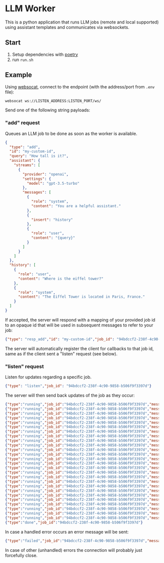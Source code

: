 # LLM Worker

This is a python application that runs LLM jobs (remote and local supported)
using assistant templates and communicates via websockets.

## Start

1. Setup dependencies with [poetry](https://python-poetry.org/)
2. run `run.sh`

## Example

Using [websocat](https://github.com/vi/websocat), connect to the endpoint (with
the address/port from `.env` file):

```bash
websocat ws://LISTEN_ADDRESS:LISTEN_PORT/ws/
```

Send one of the following string payloads:

### "add" request

Queues an LLM job to be done as soon as the worker is available.

```json
{
  "type": "add",
  "id": "my-custom-id",
  "query": "How tall is it?",
  "assistant": {
    "streams": [
      {
        "provider": "openai",
        "settings": {
          "model": "gpt-3.5-turbo"
        },
        "messages": [
          {
            "role": "system",
            "content": "You are a helpful assistant."
          },
          {
            "insert": "history"
          },
          {
            "role": "user",
            "content": "{query}"
          }
        ]
      }
    ]
  },
  "history": [
    {
      "role": "user",
      "content": "Where is the eiffel tower?"
    },
    {
      "role": "system",
      "content": "The Eiffel Tower is located in Paris, France."
    }
  ]
}
```

If accepted, the server will respond with a mapping of your provided job id
to an opaque id that will be used in subsequent messages to refer to your job:

<!-- @formatter:off -->
```json
{"type": "resp_add","id": "my-custom-id","job_id": "94bdccf2-238f-4c90-9858-b506f9f3397d"}
```
<!-- @formatter:on -->

The server will automatically register the client for callbacks to that job id,
same as if the client sent a "listen" request (see below).

### "listen" request

Listen for updates regarding a specific job.

<!-- @formatter:off -->
```json
{"type": "listen","job_id": "94bdccf2-238f-4c90-9858-b506f9f3397d"}
```
<!-- @formatter:on -->

The server will then send back updates of the job as they occur:

<!-- @formatter:off -->
```json lines
{"type":"running","job_id":"94bdccf2-238f-4c90-9858-b506f9f3397d","message":""}
{"type":"running","job_id":"94bdccf2-238f-4c90-9858-b506f9f3397d","message":""}
{"type":"running","job_id":"94bdccf2-238f-4c90-9858-b506f9f3397d","message":"The"}
{"type":"running","job_id":"94bdccf2-238f-4c90-9858-b506f9f3397d","message":" E"}
{"type":"running","job_id":"94bdccf2-238f-4c90-9858-b506f9f3397d","message":"iff"}
{"type":"running","job_id":"94bdccf2-238f-4c90-9858-b506f9f3397d","message":"el"}
{"type":"running","job_id":"94bdccf2-238f-4c90-9858-b506f9f3397d","message":" Tower"}
{"type":"running","job_id":"94bdccf2-238f-4c90-9858-b506f9f3397d","message":" is"}
{"type":"running","job_id":"94bdccf2-238f-4c90-9858-b506f9f3397d","message":" approximately"}
{"type":"running","job_id":"94bdccf2-238f-4c90-9858-b506f9f3397d","message":" "}
{"type":"running","job_id":"94bdccf2-238f-4c90-9858-b506f9f3397d","message":"1"}
{"type":"running","job_id":"94bdccf2-238f-4c90-9858-b506f9f3397d","message":","}
{"type":"running","job_id":"94bdccf2-238f-4c90-9858-b506f9f3397d","message":"063"}
{"type":"running","job_id":"94bdccf2-238f-4c90-9858-b506f9f3397d","message":" feet"}
{"type":"running","job_id":"94bdccf2-238f-4c90-9858-b506f9f3397d","message":" ("}
{"type":"running","job_id":"94bdccf2-238f-4c90-9858-b506f9f3397d","message":"324"}
{"type":"running","job_id":"94bdccf2-238f-4c90-9858-b506f9f3397d","message":" meters"}
{"type":"running","job_id":"94bdccf2-238f-4c90-9858-b506f9f3397d","message":")"}
{"type":"running","job_id":"94bdccf2-238f-4c90-9858-b506f9f3397d","message":" tall"}
{"type":"running","job_id":"94bdccf2-238f-4c90-9858-b506f9f3397d","message":","}
{"type":"running","job_id":"94bdccf2-238f-4c90-9858-b506f9f3397d","message":" including"}
{"type":"running","job_id":"94bdccf2-238f-4c90-9858-b506f9f3397d","message":" antennas"}
{"type":"running","job_id":"94bdccf2-238f-4c90-9858-b506f9f3397d","message":" at"}
{"type":"running","job_id":"94bdccf2-238f-4c90-9858-b506f9f3397d","message":" the"}
{"type":"running","job_id":"94bdccf2-238f-4c90-9858-b506f9f3397d","message":" top"}
{"type":"running","job_id":"94bdccf2-238f-4c90-9858-b506f9f3397d","message":"."}
{"type":"done","job_id":"94bdccf2-238f-4c90-9858-b506f9f3397d"}
```
<!-- @formatter:on -->

In case a handled error occurs an error message will be sent:

<!-- @formatter:off -->
```json
{"type":"failed","job_id":"94bdccf2-238f-4c90-9858-b506f9f3397d","message":"test error"}
```
<!-- @formatter:on -->

In case of other (unhandled) errors the connection will probably just forcefully
close.